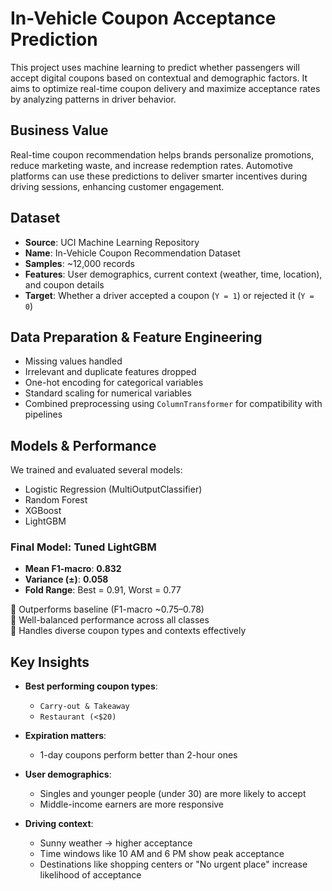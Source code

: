 # In-Vehicle Coupon Acceptance Prediction

This project uses machine learning to predict whether passengers will accept digital coupons based on contextual and demographic factors. It aims to optimize real-time coupon delivery and maximize acceptance rates by analyzing patterns in driver behavior.

## Business Value
Real-time coupon recommendation helps brands personalize promotions, reduce marketing waste, and increase redemption rates. Automotive platforms can use these predictions to deliver smarter incentives during driving sessions, enhancing customer engagement.

## Dataset

- **Source**: UCI Machine Learning Repository  
- **Name**: In-Vehicle Coupon Recommendation Dataset  
- **Samples**: ~12,000 records  
- **Features**: User demographics, current context (weather, time, location), and coupon details  
- **Target**: Whether a driver accepted a coupon (`Y = 1`) or rejected it (`Y = 0`)



## Data Preparation & Feature Engineering

- Missing values handled
- Irrelevant and duplicate features dropped
- One-hot encoding for categorical variables
- Standard scaling for numerical variables
- Combined preprocessing using `ColumnTransformer` for compatibility with pipelines



## Models & Performance

We trained and evaluated several models:

- Logistic Regression (MultiOutputClassifier)
- Random Forest
- XGBoost
- LightGBM

### Final Model: Tuned LightGBM

- **Mean F1-macro**: **0.832**
- **Variance (±)**: **0.058**
- **Fold Range**: Best = 0.91, Worst = 0.77

🔹 Outperforms baseline (F1-macro ~0.75–0.78)  
🔹 Well-balanced performance across all classes  
🔹 Handles diverse coupon types and contexts effectively  



## Key Insights

- **Best performing coupon types**:  
  - `Carry-out & Takeaway`  
  - `Restaurant (<$20)`

- **Expiration matters**:  
  - 1-day coupons perform better than 2-hour ones

- **User demographics**:
  - Singles and younger people (under 30) are more likely to accept
  - Middle-income earners are more responsive

- **Driving context**:
  - Sunny weather → higher acceptance
  - Time windows like 10 AM and 6 PM show peak acceptance
  - Destinations like shopping centers or "No urgent place" increase likelihood of acceptance
